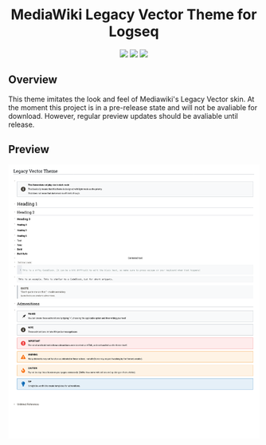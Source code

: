 <h1 align="center">MediaWiki Legacy Vector Theme for Logseq </h1>

<p align="center">
  <a href="https://github.com/mailmanmicky/logseq-legacyvector-theme/stargazers"><img src="https://img.shields.io/github/stars/mailmanmicky/logseq-legacyvector-theme"></a>
  <a href="https://github.com/mailmanmicky/logseq-legacyvector-theme/stargazers"><img src="https://img.shields.io/github/watchers/mailmanmicky/logseq-legacyvector-theme"></a>
  <a href="https://github.com/mailmanmicky/logseq-legacyvector-theme/stargazers"><img src="https://img.shields.io/github/issues/mailmanmicky/logseq-legacyvector-theme"></a>
</p>

## Overview
This theme imitates the look and feel of Mediawiki's Legacy Vector skin. At the moment this project is in a pre-release state and will not be avaliable for download. However, regular preview updates should be avaliable until release.

## Preview

![Legacy Vector Theme Preview](lv-theme-preview.png)
